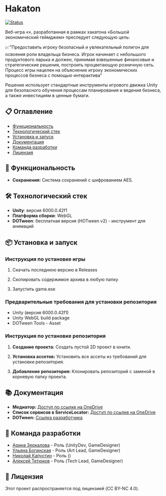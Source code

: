 # Hakaton

[![Status](https://img.shields.io/badge/Status-In%20Development-orange)](https://github.com/Hominizm112/hakaton) <!-- Замените ссылку и статус при необходимости -->

Веб-игра «», разработанная в рамках хакатона «Большой экономический геймджем» преследует следующую цель:

📈"Предоставить игроку безопасный и увлекательный полигон для освоения роли владельца бизнеса. Игрок начинает с небольшого продуктового ларька и должен, принимая взвешенные финансовые и стратегические решения, построить процветающую розничную сеть. Процесс игры  нацелен на объяснение игроку экономических процессов бизнеса с помощью интерактива"

 Решение использует стандартные инструменты игрового движка Unity для безопасного обучения процессам планирования и ведения бизнеса, а также инвестициям в ценные бумаги.

## 📋 Оглавление

* [Функциональность](#-функциональность)
* [Технологический стек](#-технологический-стек)
* [Установка и запуск](#-установка-и-запуск)
* [Документация](#-документация)
* [Команда разработки](#-команда-разработки)
* [Лицензия](#-лицензия)

## 🚀 Функциональность

*   **Сохранения:** Система сохранений с шифрованием AES.

## 🛠 Технологический стек

*   **Unity**: версия 6000.0.42f1
*   **Платформа сборки**: WebGL
*   **DOTween**: бесплатная версия (HOTween v2) - инструмент для анимаций

## 📦 Установка и запуск

### Инструкция по установке игры

 1. Скачать последнюю версию в Releases
   
 2. Cкопировать содержимое архива в любую папку
   
 3. Запустить game.exe

### Предварительные требования для установки репозитория

*   Unity (версия 6000.0.42f1)
*   Unity WebGL build package
*   DOTween Tools - Asset

### Инструкция по установке репозитория

1.  **Создание проекта:**
    Создать пустой 2D проект в юнити.

2. **Установка ассетов:**
   Установить все ассеты из требований для установки репозитория.

3.  **Добавление репозитория:**
    Клонировать репозиторий с заменой в корневую папку проекта.


## 📚 Документация

*   **Медиатор:** [Доступ по ссылке на OneDrive](https://1drv.ms/w/c/B834906EDB47C714/AdDFXVIyG4pKvbCF-GmHrBI?e=YkUrAk)
*   **Список сервисов в ServiceLocator:** [Доступ по ссылке на OneDrive](https://1drv.ms/w/c/B834906EDB47C714/AeaTmB9JNLtEqFoo4ktK3Hg?e=1MCPT4)
*   **DOTween:** [Ссылка разработчика](https://dotween.demigiant.com/documentation.php)

## 👥 Команда разработки

*   [Арина Зеркалова](https://github.com/Arina-bear) - Роль (UnityDev, GameDesigner)
*   [Ульяна Богинская](https://github.com/Uliana108192) - Роль (Art Lead, GameDesigner)
*   [Николай Капустин](https://github.com/Utygett) - Роль ()
*   [Алексей Тетюков](https://github.com/Hominizm112) - Роль (Tech Lead, GameDesigner)

## 📄 Лицензия

Этот проект распространяется под лицензией (CC BY-NC 4.0).
